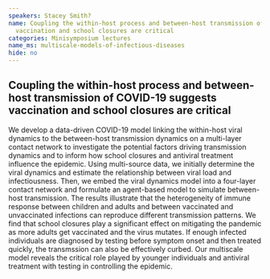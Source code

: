 ```yaml
---
speakers: Stacey Smith?
name: Coupling the within-host process and between-host transmission of COVID-19 suggests
  vaccination and school closures are critical
categories: Minisymposium lectures
name_ms: multiscale-models-of-infectious-diseases
hide: no
---
```


## Coupling the within-host process and between-host transmission of COVID-19 suggests vaccination and school closures are critical

We develop a data-driven COVID-19 model linking the within-host viral dynamics to the between-host transmission dynamics on a multi-layer contact network to investigate the potential factors driving transmission dynamics and to inform how school closures and antiviral treatment influence the epidemic. Using multi-source data, we initially determine the viral dynamics and estimate the relationship between viral load and infectiousness. Then, we embed the viral dynamics model into a four-layer contact network and formulate an agent-based model to simulate between-host transmission. The results illustrate that the heterogeneity of immune response between children and adults and between vaccinated and unvaccinated infections can reproduce different transmission patterns. We find that school closures play a significant effect on mitigating the pandemic as more adults get vaccinated and the virus mutates. If enough infected individuals are diagnosed by testing before symptom onset and then treated quickly, the transmssion can also be effectively curbed. Our multiscale model reveals the critical role played by younger individuals and antiviral treatment with testing in controlling the epidemic.


